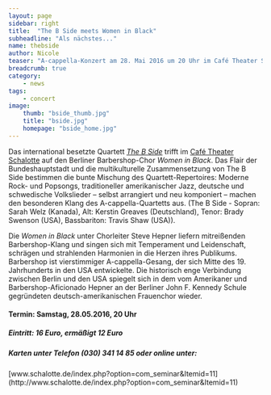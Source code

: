 ```yaml
---
layout: page
sidebar: right
title:  "The B Side meets Women in Black"
subheadline: "Als nächstes..."
name: thebside
author: Nicole
teaser: "A-cappella-Konzert am 28. Mai 2016 um 20 Uhr im Café Theater Schalotte"
breadcrumb: true
category:
    - news
tags:
    - concert
image:
    thumb: "bside_thumb.jpg"
    title: "bside.jpg"
    homepage: "bside_home.jpg"
---
```


Das international besetzte Quartett *[The B Side](http://www.the-b-side-quartet.com/)* trifft im [Café Theater Schalotte](http://www.schalotte.de/) auf den Berliner Barbershop-Chor *Women in Black*. Das Flair der Bundeshauptstadt und die multikulturelle Zusammensetzung von The B Side bestimmen die bunte Mischung des Quartett-Repertoires: Moderne Rock- und Popsongs, traditioneller amerikanischer Jazz, deutsche und schwedische Volkslieder – selbst arrangiert und neu komponiert – machen  den besonderen Klang des A-cappella-Quartetts aus. (The B Side - Sopran: Sarah Welz (Kanada), Alt: Kerstin Greaves (Deutschland), Tenor:  Brady Swenson (USA), Bassbariton: Travis Shaw (USA)). 

Die *Women in Black* unter Chorleiter Steve Hepner liefern mitreißenden Barbershop-Klang und singen sich mit Temperament und Leidenschaft, schrägen und strahlenden Harmonien in die Herzen ihres Publikums. Barbershop ist vierstimmiger A-cappella-Gesang, der sich Mitte des 19. Jahrhunderts in den USA entwickelte. Die historisch enge Verbindung zwischen Berlin und den USA spiegelt sich in dem vom Amerikaner und Barbershop-Aficionado Hepner an der Berliner John F. Kennedy Schule gegründeten deutsch-amerikanischen Frauenchor wieder.

<h4>Termin: Samstag, 28.05.2016, 20 Uhr</h4>

<h5>Eintritt: 16 Euro, ermäßigt 12 Euro </h5>

<h5> Karten unter Telefon (030) 341 14 85 oder online unter: </h5>
[www.schalotte.de/index.php?option=com_seminar&Itemid=11](http://www.schalotte.de/index.php?option=com_seminar&Itemid=11)
